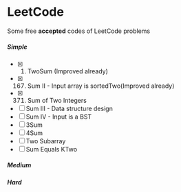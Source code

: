 LeetCode
===
Some free **accepted** codes of LeetCode problems
##### Simple #####
- [x] 1. TwoSum (Improved already)
- [x] 167. Sum II - Input array is sortedTwo(Improved already) 
- [x] 371. Sum of Two Integers
- [ ] Sum III - Data structure design
- [ ] Sum IV - Input is a BST
- [ ] 3Sum
- [ ] 4Sum
- [ ] Two Subarray
- [ ] Sum Equals KTwo

##### Medium #####

##### Hard #####
